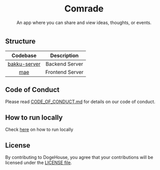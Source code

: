 <div>
<h1 align="center"> Comrade</h1>
<p align="center">An app where you can share and view ideas, thoughts, or events.
</p>
</div>

<h1></h1>

## Structure

|           Codebase           |   Description   |
| :--------------------------: | :-------------: |
| [bakku-server](bakku-server) | Backend Server  |
|          [mae](mae)          | Frontend Server |

## Code of Conduct

Please read [CODE_OF_CONDUCT.md](https://github.com/Aksh-Bansal-dev/Comrade/blob/main/CODE_OF_CONDUCT.md) for details on our code of conduct.

## How to run locally

Check <a href="https://github.com/Aksh-Bansal-dev/Comrade/blob/main/CONTRIBUTING.md">here</a> on how to run locally</a>

## License

By contributing to DogeHouse, you agree that your contributions will be licensed
under the [LICENSE file](LICENSE).
